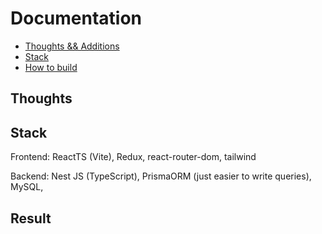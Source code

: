 # Documentation

+ [Thoughts && Additions](#Thoughts)
+ [Stack](#Stack)
+ [How to build](#Result)


## Thoughts



## Stack

Frontend: ReactTS (Vite), Redux, react-router-dom, tailwind 

Backend: Nest JS (TypeScript), PrismaORM (just easier to write queries), MySQL, 


## Result
